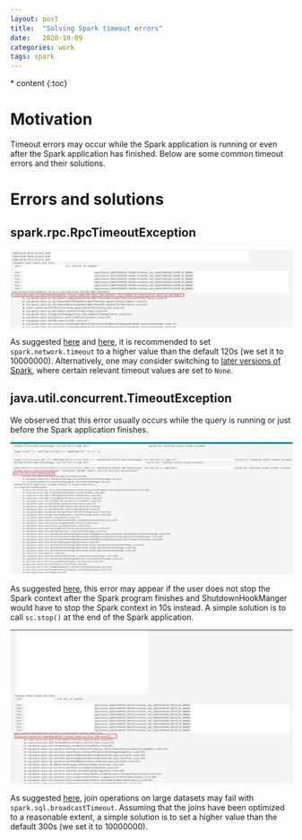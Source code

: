 ```yaml
---
layout: post
title:  "Solving Spark timeout errors"
date:   2020-10-09
categories: work
tags: spark
---
```

<head>
    <script src="https://cdn.mathjax.org/mathjax/latest/MathJax.js?config=TeX-AMS-MML_HTMLorMML" type="text/javascript"></script>
    <script type="text/x-mathjax-config">
        MathJax.Hub.Config({
            tex2jax: {
            skipTags: ['script', 'noscript', 'style', 'textarea', 'pre'],
            inlineMath: [['$','$']]
            }
        });
    </script>
</head>
* content
{:toc}

# Motivation   

Timeout errors may occur while the Spark application is running or even after the Spark application has finished. Below are some common timeout errors and their solutions.



# Errors and solutions

## spark.rpc.RpcTimeoutException

<div style="text-align: center"><img src="/images/spark_rpc_askTimeout.png" width="800px" /></div>
<div align="center">
</div>

As suggested [here](https://stackoverflow.com/questions/39354909/how-to-tune-spark-rpc-asktimeout) and [here](https://stackoverflow.com/questions/37260230/spark-cluster-full-of-heartbeat-timeouts-executors-exiting-on-their-own), it is recommended to set `spark.network.timeout` to a higher value than the default 120s (we set it to 10000000). Alternatively, one may consider switching to [later versions of Spark](https://github.com/apache/spark/blob/9fcf0ea71820f7331504073045c38820e50141c7/python/pyspark/rdd.py), where certain relevant timeout values are set to `None`.

## java.util.concurrent.TimeoutException

We observed that this error usually occurs while the query is running or just before the Spark application finishes.

<div style="text-align: center"><img src="/images/java_util_concurrent_TimeoutException.png" width="800px" /></div>
<div align="center">
</div>

As suggested [here](http://mail-archives.apache.org/mod_mbox/spark-issues/201807.mbox/%3CJIRA.13175917.1533061309000.129934.1533062580707@Atlassian.JIRA%3E), this error may appear if the user does not stop the Spark context after the Spark program finishes and ShutdownHookManger would have to stop the Spark context in 10s instead. A simple solution is to call `sc.stop()` at the end of the Spark application.

<div style="text-align: center"><img src="/images/java_util_concurrent_TimeoutException2.png" width="800px" /></div>
<div align="center">
</div>

As suggested [here](https://stackoverflow.com/questions/41123846/why-does-join-fail-with-java-util-concurrent-timeoutexception-futures-timed-ou), join operations on large datasets may fail with `spark.sql.broadcastTimeout`. Assuming that the joins have been optimized to a reasonable extent, a simple solution is to set a higher value than the default 300s (we set it to 10000000).